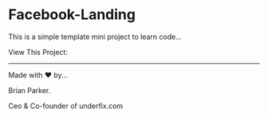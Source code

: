 # Facebook-Landing
This is a simple template mini project to learn code...



View This Project:


------------------------------------------------------------------------------------------------------------------------------------------









Made with ❤ by...

Brian Parker.

Ceo & Co-founder of underfix.com
